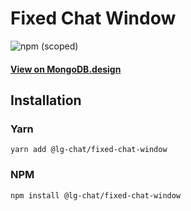 # Fixed Chat Window

![npm (scoped)](https://img.shields.io/npm/v/@leafygreen-ui/fixed-chat-window.svg)

#### [View on MongoDB.design](https://www.mongodb.design/component/fixed-chat-window/live-example/)

## Installation

### Yarn

```shell
yarn add @lg-chat/fixed-chat-window
```

### NPM

```shell
npm install @lg-chat/fixed-chat-window
```
